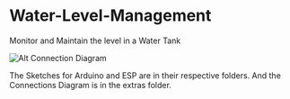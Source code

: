 # Water-Level-Management
Monitor and Maintain the level in a Water Tank

![Alt Connection Diagram](./extras/Connections%20Diagram.png)

The Sketches for Arduino and ESP are in their respective folders.
And the Connections Diagram is in the extras folder.
